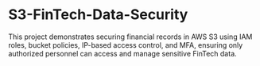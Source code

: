 # S3-FinTech-Data-Security
This project demonstrates securing financial records in AWS S3 using IAM roles, bucket policies, IP-based access control, and MFA, ensuring only authorized personnel can access and manage sensitive FinTech data.
